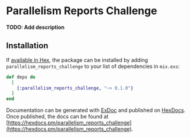 # Parallelism Reports Challenge

**TODO: Add description**

## Installation

If [available in Hex](https://hex.pm/docs/publish), the package can be installed
by adding `parallelism_reports_challenge` to your list of dependencies in `mix.exs`:

```elixir
def deps do
  [
    {:parallelism_reports_challenge, "~> 0.1.0"}
  ]
end
```

Documentation can be generated with [ExDoc](https://github.com/elixir-lang/ex_doc)
and published on [HexDocs](https://hexdocs.pm). Once published, the docs can
be found at [https://hexdocs.pm/parallelism_reports_challenge](https://hexdocs.pm/parallelism_reports_challenge).

